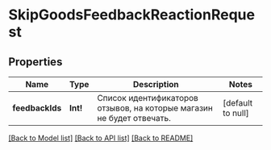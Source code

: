 # SkipGoodsFeedbackReactionRequest

## Properties
Name | Type | Description | Notes
------------ | ------------- | ------------- | -------------
**feedbackIds** | **Int!** | Список идентификаторов отзывов, на которые магазин не будет отвечать. | [default to null]

[[Back to Model list]](../README.md#documentation-for-models) [[Back to API list]](../README.md#documentation-for-api-endpoints) [[Back to README]](../README.md)


